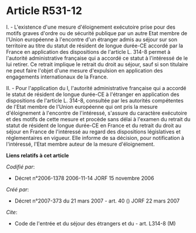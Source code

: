 # Article R531-12

I. - L'existence d'une mesure d'éloignement exécutoire prise pour des motifs graves d'ordre ou de sécurité publique par un
autre Etat membre de l'Union européenne à l'encontre d'un étranger admis au séjour sur son territoire au titre du statut de
résident de longue durée-CE accordé par la France en application des dispositions de l'article L. 314-8 permet à l'autorité
administrative française qui a accordé ce statut à l'intéressé de le lui retirer. Ce retrait implique le retrait du droit au
séjour, sauf si son titulaire ne peut faire l'objet d'une mesure d'expulsion en application des engagements internationaux de
la France.

II. - Pour l'application du I, l'autorité administrative française qui a accordé le statut de résident de longue durée-CE à
l'étranger en application des dispositions de l'article L. 314-8, consultée par les autorités compétentes de l'Etat membre de
l'Union européenne qui ont pris la mesure d'éloignement à l'encontre de l'intéressé, s'assure du caractère exécutoire et des
motifs de cette mesure et procède sans délai à l'examen du retrait du statut de résident de longue durée-CE en France et du
retrait du droit au séjour en France de l'intéressé au regard des dispositions législatives et réglementaires en vigueur.
Elle informe de sa décision, pour notification à l'intéressé, l'Etat membre auteur de la mesure d'éloignement.

**Liens relatifs à cet article**

_Codifié par_:

  - Décret n°2006-1378 2006-11-14 JORF 15 novembre 2006

_Créé par_:

  - Décret n°2007-373 du 21 mars 2007 - art. 40 () JORF 22 mars 2007

_Cite_:

  - Code de l'entrée et du séjour des étrangers et du  - art. L314-8 (M)

